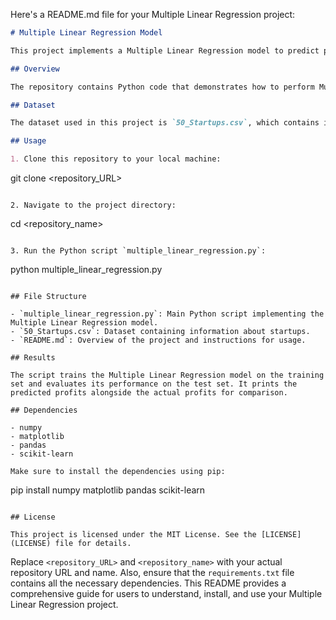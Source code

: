 Here's a README.md file for your Multiple Linear Regression project:

```markdown
# Multiple Linear Regression Model

This project implements a Multiple Linear Regression model to predict profits of startups based on various factors such as R&D spend, administration spend, marketing spend, and location.

## Overview

The repository contains Python code that demonstrates how to perform Multiple Linear Regression using the `sklearn` library. It includes importing necessary libraries, loading the dataset, preprocessing the data, splitting the dataset into training and testing sets, training the model, making predictions, and evaluating the model's performance.

## Dataset

The dataset used in this project is `50_Startups.csv`, which contains information about different startups including R&D spend, administration spend, marketing spend, and location.

## Usage

1. Clone this repository to your local machine:

```
git clone <repository_URL>
```

2. Navigate to the project directory:

```
cd <repository_name>
```

3. Run the Python script `multiple_linear_regression.py`:

```
python multiple_linear_regression.py
```

## File Structure

- `multiple_linear_regression.py`: Main Python script implementing the Multiple Linear Regression model.
- `50_Startups.csv`: Dataset containing information about startups.
- `README.md`: Overview of the project and instructions for usage.

## Results

The script trains the Multiple Linear Regression model on the training set and evaluates its performance on the test set. It prints the predicted profits alongside the actual profits for comparison.

## Dependencies

- numpy
- matplotlib
- pandas
- scikit-learn

Make sure to install the dependencies using pip:

```
pip install numpy matplotlib pandas scikit-learn
```

## License

This project is licensed under the MIT License. See the [LICENSE](LICENSE) file for details.
```

Replace `<repository_URL>` and `<repository_name>` with your actual repository URL and name. Also, ensure that the `requirements.txt` file contains all the necessary dependencies. This README provides a comprehensive guide for users to understand, install, and use your Multiple Linear Regression project.
